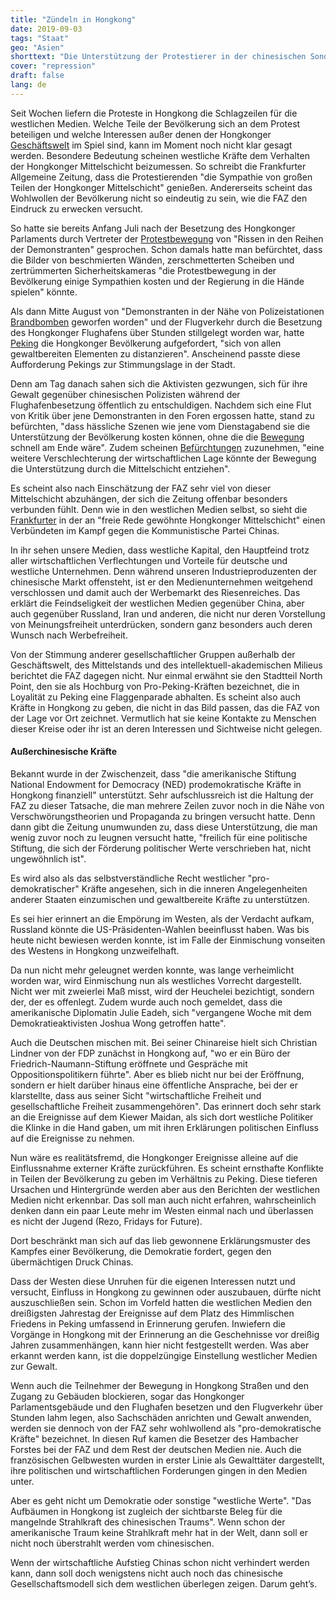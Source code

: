 ```yaml
---
title: "Zündeln in Hongkong"
date: 2019-09-03
tags: "Staat"
geo: "Asien"
shorttext: "Die Unterstützung der Protestierer in der chinesischen Sonderverwaltungszone zeigt, wie der Westen überall auf seinem 'Recht auf Einmischung' beharrt."
cover: "repression"
draft: false
lang: de
---
```


Seit Wochen liefern die Proteste in Hongkong die Schlagzeilen für die westlichen Medien. Welche Teile der Bevölkerung sich an dem Protest beteiligen und welche Interessen außer denen der Hongkonger [Geschäftswelt](https://ruedigerraulsblog.wordpress.com/2019/08/12/facebook-revolten/ "Facebook-Revolten") im Spiel sind, kann im Moment noch nicht klar gesagt werden. Besondere Bedeutung scheinen westliche Kräfte dem Verhalten der Hongkonger Mittelschicht beizumessen. So schreibt die Frankfurter Allgemeine Zeitung, dass die Protestierenden "die Sympathie von großen Teilen der Hongkonger Mittelschicht" genießen. Andererseits scheint das Wohlwollen der Bevölkerung nicht so eindeutig zu sein, wie die FAZ den Eindruck zu erwecken versucht.

So hatte sie bereits Anfang Juli nach der Besetzung des Hongkonger Parlaments durch Vertreter der [Protestbewegung](https://www.faz.net/aktuell/politik/ausland/carrie-lam-verurteilt-zerstoerung-im-hongkonger-parlament-16265124.html "Risse in den Reihen der Demonstranten") von "Rissen in den Reihen der Demonstranten" gesprochen. Schon damals hatte man befürchtet, dass die Bilder von beschmierten Wänden, zerschmetterten Scheiben und zertrümmerten Sicherheitskameras "die Protestbewegung in der Bevölkerung einige Sympathien kosten und der Regierung in die Hände spielen" könnte.

Als dann Mitte August von "Demonstranten in der Nähe von Polizeistationen [Brandbomben](https://www.manager-magazin.de/politik/weltwirtschaft/hongkong-china-koennte-mit-gewalt-auf-proteste-antworten-peking-harter-kurs-a-1281540.html "Unruhen in Hongkong - Gewalt bleibt für China eine Option") geworfen worden" und der Flugverkehr durch die Besetzung des Hongkonger Flughafens über Stunden stillgelegt worden war, hatte [Peking](https://www.faz.net/aktuell/politik/ausland/proteste-in-hongkong-wenn-der-hass-die-kontrolle-uebernimmt-16333283.html "Wenn der Hass die Kontrolle übernimmt") die Hongkonger Bevölkerung aufgefordert, "sich von allen gewaltbereiten Elementen zu distanzieren". Anscheinend passte diese Aufforderung Pekings zur Stimmungslage in der Stadt.

Denn am Tag danach sahen sich die Aktivisten gezwungen, sich für ihre Gewalt gegenüber chinesischen Polizisten während der Flughafenbesetzung öffentlich zu entschuldigen. Nachdem sich eine Flut von Kritik über jene Demonstranten in den Foren ergossen hatte, stand zu befürchten, "dass hässliche Szenen wie jene vom Dienstagabend sie die Unterstützung der Bevölkerung kosten können, ohne die die [Bewegung](https://www.faz.net/aktuell/politik/ausland/wie-china-hongkong-mit-paramilitaerischen-truppen-droht-16335344.html "Im Gleichschritt durch das Stadion") schnell am Ende wäre". Zudem scheinen [Befürchtungen](https://www.faz.net/aktuell/politik/ausland/proteste-in-hongkong-die-verschwoerung-der-usa-16329988.html "Legende von den fremdgesteuerten Protesten") zuzunehmen, "eine weitere Verschlechterung der wirtschaftlichen Lage könnte der Bewegung die Unterstützung durch die Mittelschicht entziehen".

Es scheint also nach Einschätzung der FAZ sehr viel von dieser Mittelschicht abzuhängen, der sich die Zeitung offenbar besonders verbunden fühlt. Denn wie in den westlichen Medien selbst, so sieht die [Frankfurter](https://www.faz.net/aktuell/politik/ausland/hongkong-krise-china-hat-einen-moment-der-wahrheit-16333544.html "Chinas Moment der Wahrheit") in der an "freie Rede gewöhnte Hongkonger Mittelschicht" einen Verbündeten im Kampf gegen die Kommunistische Partei Chinas.

In ihr sehen unsere Medien, dass westliche Kapital, den Hauptfeind trotz aller wirtschaftlichen Verflechtungen und Vorteile für deutsche und westliche Unternehmen. Denn während unseren Industrieproduzenten der chinesische Markt offensteht, ist er den Medienunternehmen weitgehend verschlossen und damit auch der Werbemarkt des Riesenreiches. Das erklärt die Feindseligkeit der westlichen Medien gegenüber China, aber auch gegenüber Russland, Iran und anderen, die nicht nur deren Vorstellung von Meinungsfreiheit unterdrücken, sondern ganz besonders auch deren Wunsch nach Werbefreiheit.

Von der Stimmung anderer gesellschaftlicher Gruppen außerhalb der Geschäftswelt, des Mittelstands und des intellektuell-akademischen Milieus berichtet die FAZ dagegen nicht. Nur einmal erwähnt sie den Stadtteil North Point, den sie als Hochburg von Pro-Peking-Kräften bezeichnet, die in Loyalität zu Peking eine Flaggenparade abhalten. Es scheint also auch Kräfte in Hongkong zu geben, die nicht in das Bild passen, das die FAZ von der Lage vor Ort zeichnet. Vermutlich hat sie keine Kontakte zu Menschen dieser Kreise oder ihr ist an deren Interessen und Sichtweise nicht gelegen.

#### Außerchinesische Kräfte

Bekannt wurde in der Zwischenzeit, dass "die amerikanische Stiftung National Endowment for Democracy (NED) prodemokratische Kräfte in Hongkong finanziell" unterstützt. Sehr aufschlussreich ist die Haltung der FAZ zu dieser Tatsache, die man mehrere Zeilen zuvor noch in die Nähe von Verschwörungstheorien und Propaganda zu bringen versucht hatte. Denn dann gibt die Zeitung unumwunden zu, dass diese Unterstützung, die man wenig zuvor noch zu leugnen versucht hatte, "freilich für eine politische Stiftung, die sich der Förderung politischer Werte verschrieben hat, nicht ungewöhnlich ist".

Es wird also als das selbstverständliche Recht westlicher "pro-demokratischer" Kräfte angesehen, sich in die inneren Angelegenheiten anderer Staaten einzumischen und gewaltbereite Kräfte zu unterstützen.

Es sei hier erinnert an die Empörung im Westen, als der Verdacht aufkam, Russland könnte die US-Präsidenten-Wahlen beeinflusst haben. Was bis heute nicht bewiesen werden konnte, ist im Falle der Einmischung vonseiten des Westens in Hongkong unzweifelhaft.

Da nun nicht mehr geleugnet werden konnte, was lange verheimlicht worden war, wird Einmischung nun als westliches Vorrecht dargestellt. Nicht wer mit zweierlei Maß misst, wird der Heuchelei bezichtigt, sondern der, der es offenlegt. Zudem wurde auch noch gemeldet, dass die amerikanische Diplomatin Julie Eadeh, sich "vergangene Woche mit dem Demokratieaktivisten Joshua Wong getroffen hatte".

Auch die Deutschen mischen mit. Bei seiner Chinareise hielt sich Christian Lindner von der FDP zunächst in Hongkong auf, "wo er ein Büro der Friedrich-Naumann-Stiftung eröffnete und Gespräche mit Oppositionspolitikern führte". Aber es blieb nicht nur bei der Eröffnung, sondern er hielt darüber hinaus eine öffentliche Ansprache, bei der er klarstellte, dass aus seiner Sicht "wirtschaftliche Freiheit und gesellschaftliche Freiheit zusammengehören". Das erinnert doch sehr stark an die Ereignisse auf dem Kiewer Maidan, als sich dort westliche Politiker die Klinke in die Hand gaben, um mit ihren Erklärungen politischen Einfluss auf die Ereignisse zu nehmen.

Nun wäre es realitätsfremd, die Hongkonger Ereignisse alleine auf die Einflussnahme externer Kräfte zurückführen. Es scheint ernsthafte Konflikte in Teilen der Bevölkerung zu geben im Verhältnis zu Peking. Diese tieferen Ursachen und Hintergründe werden aber aus den Berichten der westlichen Medien nicht erkennbar. Das soll man auch nicht erfahren, wahrscheinlich denken dann ein paar Leute mehr im Westen einmal nach und überlassen es nicht der Jugend (Rezo, Fridays for Future).

Dort beschränkt man sich auf das lieb gewonnene Erklärungsmuster des Kampfes einer Bevölkerung, die Demokratie fordert, gegen den übermächtigen Druck Chinas.

Dass der Westen diese Unruhen für die eigenen Interessen nutzt und versucht, Einfluss in Hongkong zu gewinnen oder auszubauen, dürfte nicht auszuschließen sein. Schon im Vorfeld hatten die westlichen Medien den dreißigsten Jahrestag der Ereignisse auf dem Platz des Himmlischen Friedens in Peking umfassend in Erinnerung gerufen. Inwiefern die Vorgänge in Hongkong mit der Erinnerung an die Geschehnisse vor dreißig Jahren zusammenhängen, kann hier nicht festgestellt werden. Was aber erkannt werden kann, ist die doppelzüngige Einstellung westlicher Medien zur Gewalt.

Wenn auch die Teilnehmer der Bewegung in Hongkong Straßen und den Zugang zu Gebäuden blockieren, sogar das Hongkonger Parlamentsgebäude und den Flughafen besetzen und den Flugverkehr über Stunden lahm legen, also Sachschäden anrichten und Gewalt anwenden, werden sie dennoch von der FAZ sehr wohlwollend als "pro-demokratische Kräfte" bezeichnet. In diesen Ruf kamen die Besetzer des Hambacher Forstes bei der FAZ und dem Rest der deutschen Medien nie. Auch die französischen Gelbwesten wurden in erster Linie als Gewalttäter dargestellt, ihre politischen und wirtschaftlichen Forderungen gingen in den Medien unter.

Aber es geht nicht um Demokratie oder sonstige "westliche Werte". "Das Aufbäumen in Hongkong ist zugleich der sichtbarste Beleg für die mangelnde Strahlkraft des chinesischen Traums". Wenn schon der amerikanische Traum keine Strahlkraft mehr hat in der Welt, dann soll er nicht noch überstrahlt werden vom chinesischen.

Wenn der wirtschaftliche Aufstieg Chinas schon nicht verhindert werden kann, dann soll doch wenigstens nicht auch noch das chinesische Gesellschaftsmodell sich dem westlichen überlegen zeigen. Darum geht’s.
